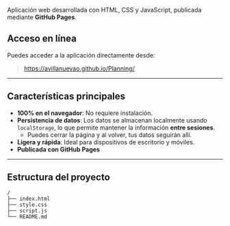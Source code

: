 Aplicación web desarrollada con HTML, CSS y JavaScript, publicada mediante **GitHub Pages**.

## Acceso en línea

Puedes acceder a la aplicación directamente desde:

> https://avillanuevao.github.io/Planning/

---

## Características principales

- **100% en el navegador**: No requiere instalación.
- **Persistencia de datos**: Los datos se almacenan localmente usando `localStorage`, lo que permite mantener la información **entre sesiones**.
  - Puedes cerrar la página y al volver, tus datos seguirán allí.
- **Ligera y rápida**: Ideal para dispositivos de escritorio y móviles.
- **Publicada con GitHub Pages**

---

## Estructura del proyecto

```plaintext
/
├── index.html
├── style.css
├── script.js
└── README.md
